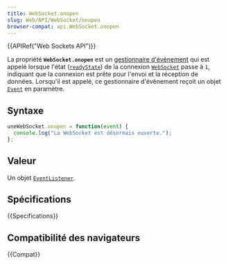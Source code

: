 ```yaml
---
title: WebSocket.onopen
slug: Web/API/WebSocket/onopen
browser-compat: api.WebSocket.onopen
---
```

{{APIRef("Web Sockets API")}}

La propriété **`WebSocket.onopen`** est un [gestionnaire d'évènement](/fr/docs/Web/Events/Event_handlers) qui est appelé lorsque l'état ([`readyState`](/fr/docs/Web/API/WebSocket/readyState)) de la connexion [`WebSocket`](/fr/docs/Web/API/WebSocket) passe à `1`, indiquant que la connexion est prête pour l'envoi et la réception de données. Lorsqu'il est appelé, ce gestionnaire d'évènement reçoit un objet [`Event`](/fr/docs/Web/API/Event) en paramètre.

## Syntaxe

```js
uneWebSocket.onopen = function(event) {
  console.log("La WebSocket est désormais ouverte.");
};
```

## Valeur

Un objet [`EventListener`](/fr/docs/Web/API/EventListener).

## Spécifications

{{Specifications}}

## Compatibilité des navigateurs

{{Compat}}
